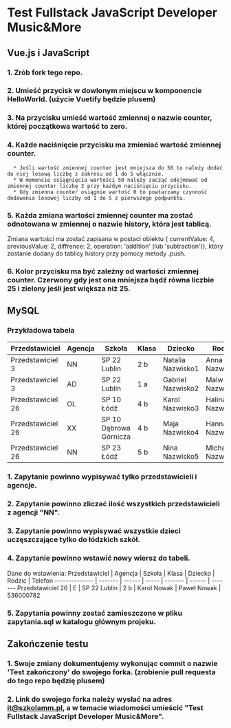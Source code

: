 # Test Fullstack JavaScript Developer Music&More

## Vue.js i JavaScript

### 1. Zrób fork tego repo.
### 2. Umieść przycisk w dowlonym miejscu w komponencie HelloWorld. (użycie Vuetify będzie plusem)
### 3. Na przycisku umieść wartość zmiennej o nazwie counter, której początkowa wartość to zero.
### 4. Każde naciśnięcie przycisku ma zmieniać wartość zmiennej counter.
      * Jeśli wartość zmiennej counter jest mniejsza do 50 to należy dodać do niej losową liczbę z zakresu od 1 do 5 włącznie.
      * W momencie osiągnięcia wartości 50 należy zacząć odejmować od zmiennej counter liczbę 2 przy każdym naciśnięciu przycisku.
      * Gdy zmienna counter osiągnie wartość 0 to powtarzamy czynność dodawania losowej liczby od 1 do 5 z pierwszego podpunktu.
### 5. Każda zmiana wartości zmiennej counter ma zostać odnotowana w zmiennej o nazwie history, która jest tablicą.
Zmiana wartości ma zostać zapisana w postaci obiektu { currentValue: 4, previousValue: 2, diffrence: 2, operation: 'addition' (lub 'subtraction')},
który zostanie dodany do tablicy history przy pomocy metody .push.
### 6. Kolor przycisku ma być zależny od wartości zmiennej counter. Czerwony gdy jest ona mniejsza bądź równa liczbie 25 i zielony jeśli jest większa niż 25.

## MySQL

### Przykładowa tabela
Przedstawiciel | Agencja | Szkoła | Klasa | Dziecko | Rodzic | Telefon
-------------- | ------- | ------ | ----- | ------- | ------ | -------
Przedstawiciel 3 | NN | SP 22 Lublin | 2 b | Natalia Nazwisko1 | Anna Nazwisko1 | 000-697-765
Przedstawiciel 3 | AD | SP 22 Lublin | 1 a | Gabriel Nazwisko2 | Malwina Nazwisko2 | 000739920
Przedstawiciel 26 | OL | SP 10 Łódź | 4 b | Karol Nazwisko3 | Halina Nazwisko3 | 000-819-819
Przedstawiciel 26 | XX | SP 10 Dąbrowa Górnicza | 4 b | Maja Nazwisko4 | Hanna Nazwisko4 | 000-004-781
Przedstawiciel 26 | NN | SP 23 Łódź | 5 b | Nina Nazwisko5 | Michał Nazwisko5 | 000 851 374

### 1. Zapytanie powinno wypisywać tylko przedstawicieli i agencje.
### 2. Zapytanie powinno zliczać ilość wszystkich przedstawicieli z agencji "NN".
### 3. Zapytanie powinno wypisywać wszystkie dzieci uczęszczające tylko do łódzkich szkół.
### 4. Zapytanie powinno wstawić nowy wiersz do tabeli. 
   Dane do wstawienia:
   Przedstawiciel | Agencja | Szkoła | Klasa | Dziecko | Rodzic | Telefon
   -------------- | ------- | ------ | ----- | ------- | ------ | ------- 
   Przedstawiciel 26 | E | SP 22 Lublin | 2 b | Karol Nowak | Paweł Nowak | 536000782
### 5. Zapytania powinny zostać zamieszczone w pliku zapytania.sql w katalogu głównym projeku.

## Zakończenie testu
### 1. Swoje zmiany dokumentujemy wykonując commit o nazwie 'Test zakończony' do swojego forka. (zrobienie pull requesta do tego repo będzię plusem)
### 2. Link do swojego forka należy wysłać na adres it@szkolamm.pl, a w temacie wiadomości umieścić "Test Fullstack JavaScript Developer Music&More".
